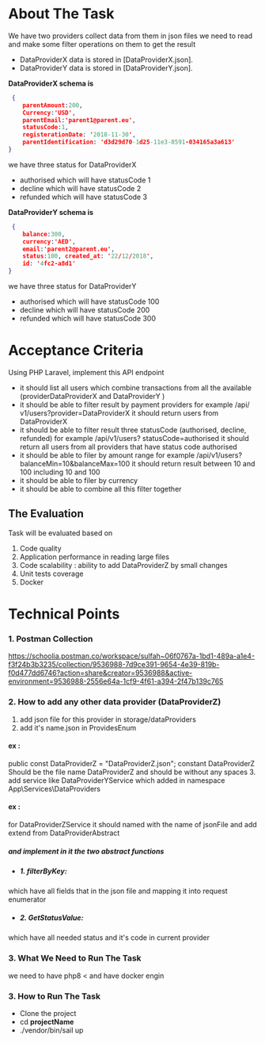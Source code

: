 
# About The Task

We have two providers collect data from them in json files we need to read and make some filter operations on them to get the result

- DataProviderX data is stored in [DataProviderX.json].
- DataProviderY data is stored in [DataProviderY.json].

**DataProviderX schema is**
```json
 { 
    parentAmount:200,
    Currency:'USD', 
    parentEmail:'parent1@parent.eu', 
    statusCode:1, 
    registerationDate: '2018-11-30', 
    parentIdentification: 'd3d29d70-1d25-11e3-8591-034165a3a613' 
}
```
 we have three status for DataProviderX 
*   authorised which will have statusCode 1 
*   decline which will have statusCode 2 
*   refunded which will have statusCode 3

**DataProviderY schema is**
```json
 { 
    balance:300, 
    currency:'AED', 
    email:'parent2@parent.eu', 
    status:100, created_at: '22/12/2018', 
    id: '4fc2-a8d1' 
}
```

we have three status for DataProviderY
*  authorised which will have statusCode 100
*  decline which will have statusCode 200
*  refunded which will have statusCode 300

# **Acceptance Criteria**
Using PHP Laravel, implement this API endpoint
* it should list all users which combine transactions from all the available
  (providerDataProviderX and DataProviderY )
* it should be able to filter result by payment providers for example /api/
v1/users?provider=DataProviderX it should return users from
DataProviderX
* it should be able to filter result three statusCode
(authorised, decline, refunded) for example /api/v1/users?
statusCode=authorised it should return all users from all providers that
have status code authorised
* it should be able to filer by amount range for example /api/v1/users?
balanceMin=10&balanceMax=100 it should return result between 10 and
100 including 10 and 100
* it should be able to filer by currency
* it should be able to combine all this filter together

## The Evaluation

Task will be evaluated based on
1. Code quality
2. Application performance in reading large files
3. Code scalability : ability to add DataProviderZ by small changes
4. Unit tests coverage
5. Docker


# Technical Points

### 1. Postman Collection

https://schoolia.postman.co/workspace/sulfah~06f0767a-1bd1-489a-a1e4-f3f24b3b3235/collection/9536988-7d9ce391-9654-4e39-819b-f0d477dd6746?action=share&creator=9536988&active-environment=9536988-2556e64a-1cf9-4f61-a394-2f47b139c765

### 2. How to add any other data provider (DataProviderZ)
1. add json file for this provider in storage/dataProviders
2. add it's name.json in ProvidesEnum

#### ex :

public const DataProviderZ = "DataProviderZ.json";
constant DataProviderZ Should be the file name DataProviderZ and should be without any spaces
3. add service  like DataProviderYService which added in namespace App\Services\DataProviders 

#### ex :
for DataProviderZService it should named with the name of jsonFile and add extend from DataProviderAbstract

##### and implement in it the **two abstract functions**

* #####   1. filterByKey:
which have all fields that in the json file and mapping it into request enumerator
* #####   2. GetStatusValue:
which have all needed status and it's code in current provider 

### 3. What We Need to Run The Task
we need to have php8 <
and have docker engin

### 3. How to Run The Task
* Clone the project
* cd **projectName**
* ./vendor/bin/sail up



